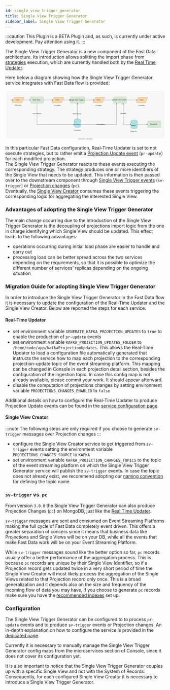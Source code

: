 ```yaml
---
id: single_view_trigger_generator
title: Single View Trigger Generator
sidebar_label: Single View Trigger Generator
---
```


:::caution
This Plugin is a BETA Plugin and, as such, is currently under active development. Pay attention using it.
:::

The Single View Trigger Generator is a new component of the Fast Data architecture. Its introduction allows splitting the import phase
from [strategies](/fast_data/the_basics.md#strategies) execution, which are currently handled both by the [Real Time Updater](/fast_data/realtime_updater.md).

Here below a diagram showing how the Single View Trigger Generator service integrates with Fast Data flow is provided:

<!-- TODO: change the graphic (can I use excalidraw?) -->
![Fast data lifecycle with Single View Trigger Generator](img/svtg-fd-arch.svg)

In this particular Fast Data configuration, Real-Time Updater is set to not execute strategies, but to rather emit a [Projection Update event](/fast_data/inputs_and_outputs.md#projection-update-message) (`pr-update`) for each modified projection.  
The Single View Trigger Generator reacts to these events executing the corresponding strategy. The strategy produces one or more identifiers of the Single View that needs to be updated.
This information is then passed over to the downstream component through [Single View Trigger events](/fast_data/inputs_and_outputs.md#single-view-trigger-message) (`sv-trigger`) or [Projection changes](/fast_data/inputs_and_outputs.md#projection-changes) (`pc`).  
Eventually, the [Single View Creator](/fast_data/single_view_creator.md) consumes these events triggering the corresponding logic for aggregating the interested Single View.

### Advantages of adopting the Single View Trigger Generator

The main change occurring due to the introduction of the Single View Trigger Generator is the decoupling of projections import logic from the one in charge identifying which Single View should be updated.
This effect leads to the following advantages:

- operations occurring during initial load phase are easier to handle and carry out
- processing load can be better spread across the two services depending on the requirements, so that it is possible to optimize the different number of services' replicas depending on the ongoing situation

### Migration Guide for adopting Single View Trigger Generator

In order to introduce the Single View Trigger Generator in the Fast Data flow it is necessary to update the configuration of the Real-Time Updater and the Single View Creator. Below are reported the steps for each service.

#### Real-Time Updater

- set environment variable `GENERATE_KAFKA_PROJECTION_UPDATES` to `true` to enable the production of `pr-update` events
- set environment variable `KAFKA_PROJECTION_UPDATES_FOLDER` to `/home/node/app/kafkaProjectionUpdates`. This allows the Real-Time Updater to load a configuration file automatically generated that instructs the service how to map each projection to the corresponding projection-update topic of the event streaming platform. This mapping can be changed in Console in each projection detail section, besides the configuration of the ingestion topic. In case this config map is not already available, please commit your work. It should appear afterward.
- disable the computation of projections changes by setting environment variable `PROJECTIONS_CHANGES_ENABLED` to `false`

Additional details on how to configure the Real-Time Updater to produce Projection Update events can be found in the [service configuration page](/fast_data/configuration/realtime_updater/common.md#kafka-projection-updates-configuration).

#### Single View Creator

:::note
The following steps are only required if you choose to generate `sv-trigger` messages over Projection changes
:::

- configure the Single View Creator service to get triggered from `sv-trigger` events setting the environment variable `PROJECTIONS_CHANGES_SOURCE` to `KAFKA`
- set environment variable `KAFKA_PROJECTION_CHANGES_TOPICS` to the topic of the event streaming platform on which the Single View Trigger Generator service will publish the `sv-trigger` events.
In case the topic does not already exist, we recommend adopting our [naming convention](/fast_data/inputs_and_outputs.md#single-view-trigger-message) for defining the topic name.

### `sv-trigger` vs. `pc`

From version `3.0.0` the Single View Trigger Generator can also produce Projection Changes (`pc`) on MongoDB, just like the [Real Time Updater](/fast_data/configuration/realtime_updater/common.md#projection-changes).

`sv-trigger` messages are sent and consumed on Event Streaming Platforms making the full cycle of Fast Data completely event driven. This offers a greater separation of concers since it means that business data like Projections and Single Views will be on your DB, while all the events that make Fast Data work will be on your Event Streaming Platform.

While `sv-trigger` messages sound like the better option so far, `pc` records usually offer a better performance of the aggregation process. This is because `pc` records are unique by their Single View Identifier, so if a Projection record gets updated twice in a very short period of time the Single View Creator will most likely process the aggregation of the Single Views related to that Projection record only once. This is a broad generalization and it depends also on the size and frequency of the incoming flow of data you may have, if you choose to generate `pc` records make sure you have the [recommended indexes](/fast_data/configuration/realtime_updater/common.md#custom-projection-changes-collection) set up.

### Configuration

The Single View Trigger Generator can be configured to to process `pr-update` events and to produce `sv-trigger` events or Projection changes.
An in-depth explanation on how to configure the service is provided in the [dedicated page](/fast_data/configuration/single_view_trigger_generator.md).

Currently it is necessary to manually manage the Single View Trigger Generator config maps from the microservices section of Console, since it does not cover its configuration yet.

It is also important to notice that the Single View Trigger Generator couples up with a specific Single View and not with the System of Records. Consequently, for each configured Single View Creator it is necessary to introduce a Single View Trigger Generator.
